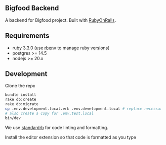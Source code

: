 ## Bigfood Backend

A backend for Bigfood project. Built with [RubyOnRails](https://rubyonrails.org/).

## Requirements

- ruby 3.3.0 (use [rbenv](https://github.com/rbenv/rbenv) to manage ruby versions)
- postgres >= 14.5
- nodejs >= 20.x

## Development

Clone the repo

```sh
bundle install
rake db:create
rake db:migrate
cp .env.development.local.erb .env.development.local # replace necessary values
# also create a copy for .env.test.local
bin/dev
```

We use [standardrb](https://github.com/standardrb/standard) for code linting and formatting.

Install the editor extension so that code is formatted as you type
